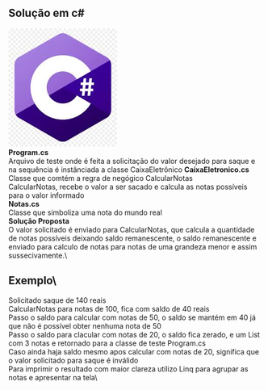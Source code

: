 ## Solução em c#
![Csharp](https://raw.githubusercontent.com/ricardovicentini/Algoritmos/master/c%23.jpg)\
**Program.cs**\
Arquivo de teste onde é feita a solicitação do valor desejado para saque e na sequência é instânciada a classe CaixaEletrônico
**CaixaEletronico.cs**\
Classe que comtém a regra de negógico CalcularNotas\
CalcularNotas, recebe o valor a ser sacado e calcula as notas possíveis para o valor informado\
**Notas.cs**\
Classe que simboliza uma nota do mundo real\
**Solução Proposta**\
O valor solicitado é enviado para CalcularNotas, que calcula a quantidade de notas possíveis deixando saldo remanescente, o saldo remanescente e enviado para calculo de notas para notas de uma grandeza menor e assim sussecivamente.\
## Exemplo\
Solicitado saque de 140 reais\
CalcularNotas para notas de 100, fica com saldo de 40 reais\
Passo o saldo para calcular com notas de 50, o saldo se mantém em 40 já que não é possível obter nenhuma nota de 50\
Passo o saldo para clacular com notas de 20, o saldo fica zerado, e um List com 3 notas e retornado para a classe de teste Program.cs\
Caso ainda haja saldo mesmo apos calcular com notas de 20, significa que o valor solicitado para saque é inválido\
Para imprimir o resultado com maior clareza utilizo Linq para agrupar as notas e apresentar na tela\
